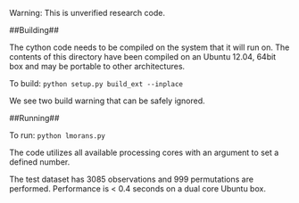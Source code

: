 Warning:  This is unverified research code.

##Building##

The cython code needs to be compiled on the system that it will run on.  The contents of this directory have been compiled on an Ubuntu 12.04, 64bit box and may be portable to other architectures.

To build: `python setup.py build_ext --inplace`

We see two build warning that can be safely ignored.

##Running##

To run: `python lmorans.py`  

The code utilizes all available processing cores with an argument to set a defined number.

The test dataset has 3085 observations and 999 permutations are performed.  Performance is < 0.4 seconds on a dual core Ubuntu box.
